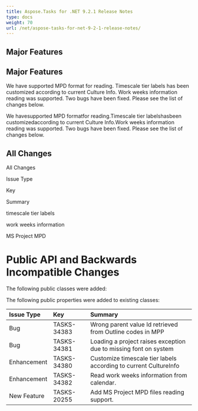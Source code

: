 ```yaml
---
title: Aspose.Tasks for .NET 9.2.1 Release Notes
type: docs
weight: 70
url: /net/aspose-tasks-for-net-9-2-1-release-notes/
---
```


## **Major Features**
## **Major Features**
We have supported MPD format for reading. Timescale tier labels has been customized according to current Culture Info. Work weeks information reading was supported. Two bugs have been fixed. Please see the list of changes below. 

We havesupported MPD formatfor reading.Timescale tier labelshasbeen customizedaccording to current Culture Info.Work weeks information reading was supported. Two bugs have been fixed. Please see the list of changes below.
## **All Changes**
All Changes

Issue Type

Key

Summary

timescale tier labels

work weeks information

MS Project MPD
# **Public API and Backwards Incompatible Changes**
The following public classes were added:

The following public properties were added to existing classes:

|**Issue Type** |**Key** |**Summary** |
| :- | :- | :- |
|Bug |TASKS-34383 |Wrong parent value Id retrieved from Outline codes in MPP |
|Bug |TASKS-34381 |Loading a project raises exception due to missing font on system |
|Enhancement |TASKS-34380 |Customize timescale tier labels according to current CultureInfo |
|Enhancement |TASKS-34382 |Read work weeks information from calendar. |
|New Feature |TASKS-20255 |Add MS Project MPD files reading support. |

